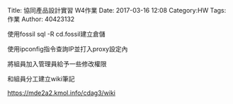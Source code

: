 Title: 協同產品設計實習   W4作業
Date: 2017-03-16 12:08
Category:HW
Tags:作業
Author: 40423132



<!-- PELICAN_END_SUMMARY -->

<p1>使用fossil sql -R cd.fossil建立倉儲</p1>

<p2>使用ipconfig指令查詢IP並打入proxy設定內</p2>

<p3>將組員加入管理員給予一些修改權限</p3>

<p4>和組員分工建立wiki筆記</p4>

https://mde2a2.kmol.info/cdag3/wiki
